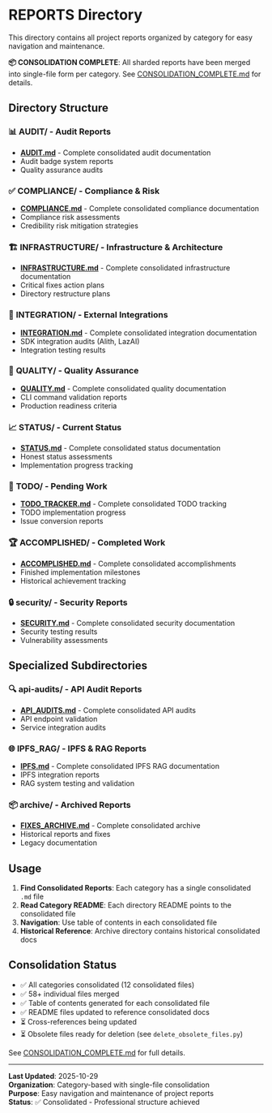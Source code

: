 # REPORTS Directory

This directory contains all project reports organized by category for easy navigation and maintenance.

**📦 CONSOLIDATION COMPLETE**: All sharded reports have been merged into single-file form per category. See [CONSOLIDATION_COMPLETE.md](./CONSOLIDATION_COMPLETE.md) for details.

## Directory Structure

### 📊 **AUDIT/** - Audit Reports
- **[AUDIT.md](./AUDIT/AUDIT.md)** - Complete consolidated audit documentation
- Audit badge system reports
- Quality assurance audits

### ✅ **COMPLIANCE/** - Compliance & Risk
- **[COMPLIANCE.md](./COMPLIANCE/COMPLIANCE.md)** - Complete consolidated compliance documentation
- Compliance risk assessments
- Credibility risk mitigation strategies

### 🏗️ **INFRASTRUCTURE/** - Infrastructure & Architecture
- **[INFRASTRUCTURE.md](./INFRASTRUCTURE/INFRASTRUCTURE.md)** - Complete consolidated infrastructure documentation
- Critical fixes action plans
- Directory restructure plans

### 🔗 **INTEGRATION/** - External Integrations
- **[INTEGRATION.md](./integration/INTEGRATION.md)** - Complete consolidated integration documentation
- SDK integration audits (Alith, LazAI)
- Integration testing results

### 🎯 **QUALITY/** - Quality Assurance
- **[QUALITY.md](./QUALITY/QUALITY.md)** - Complete consolidated quality documentation
- CLI command validation reports
- Production readiness criteria

### 📈 **STATUS/** - Current Status
- **[STATUS.md](./STATUS/STATUS.md)** - Complete consolidated status documentation
- Honest status assessments
- Implementation progress tracking

### 📝 **TODO/** - Pending Work
- **[TODO_TRACKER.md](./TODO/TODO_TRACKER.md)** - Complete consolidated TODO tracking
- TODO implementation progress
- Issue conversion reports

### 🏆 **ACCOMPLISHED/** - Completed Work
- **[ACCOMPLISHED.md](./ACCOMPLISHED/ACCOMPLISHED.md)** - Complete consolidated accomplishments
- Finished implementation milestones
- Historical achievement tracking

### 🔒 **security/** - Security Reports
- **[SECURITY.md](./security/SECURITY.md)** - Complete consolidated security documentation
- Security testing results
- Vulnerability assessments

## Specialized Subdirectories

### 🔍 **api-audits/** - API Audit Reports
- **[API_AUDITS.md](./api-audits/API_AUDITS.md)** - Complete consolidated API audits
- API endpoint validation
- Service integration audits

### 🌐 **IPFS_RAG/** - IPFS & RAG Reports
- **[IPFS.md](./IPFS_RAG/IPFS.md)** - Complete consolidated IPFS RAG documentation
- IPFS integration reports
- RAG system testing and validation

### 📦 **archive/** - Archived Reports
- **[FIXES_ARCHIVE.md](./archive/FIXES_ARCHIVE.md)** - Complete consolidated archive
- Historical reports and fixes
- Legacy documentation

## Usage

1. **Find Consolidated Reports**: Each category has a single consolidated `.md` file
2. **Read Category README**: Each directory README points to the consolidated file
3. **Navigation**: Use table of contents in each consolidated file
4. **Historical Reference**: Archive directory contains historical consolidated docs

## Consolidation Status

- ✅ All categories consolidated (12 consolidated files)
- ✅ 58+ individual files merged
- ✅ Table of contents generated for each consolidated file
- ✅ README files updated to reference consolidated docs
- ⏳ Cross-references being updated
- ⏳ Obsolete files ready for deletion (see `delete_obsolete_files.py`)

See [CONSOLIDATION_COMPLETE.md](./CONSOLIDATION_COMPLETE.md) for full details.

---

**Last Updated**: 2025-10-29  
**Organization**: Category-based with single-file consolidation  
**Purpose**: Easy navigation and maintenance of project reports  
**Status**: ✅ Consolidated - Professional structure achieved